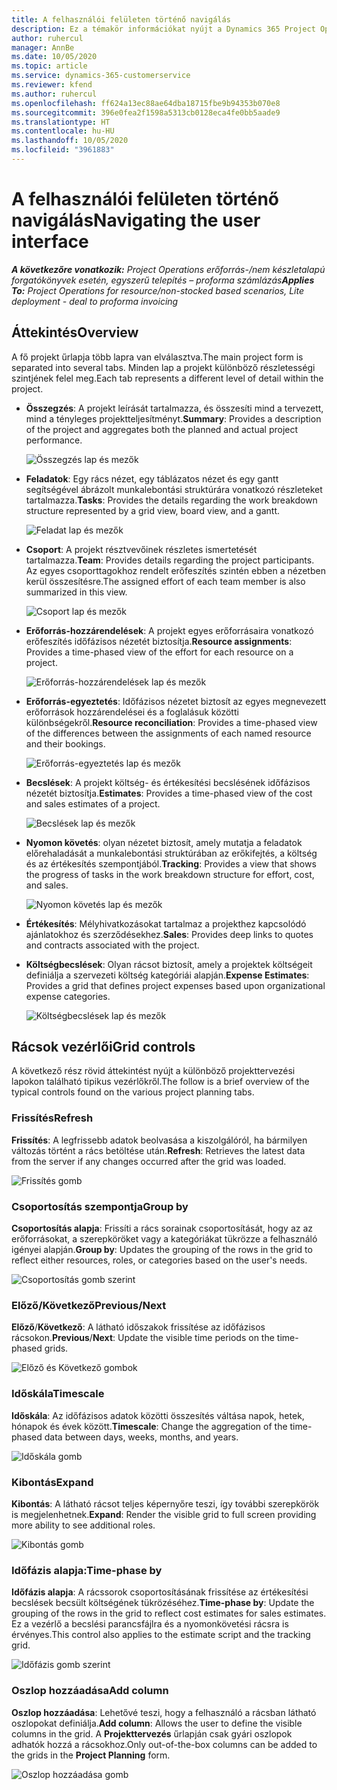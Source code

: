 ```yaml
---
title: A felhasználói felületen történő navigálás
description: Ez a témakör információkat nyújt a Dynamics 365 Project Operations Projektmenedzsment funkciójáról.
author: ruhercul
manager: AnnBe
ms.date: 10/05/2020
ms.topic: article
ms.service: dynamics-365-customerservice
ms.reviewer: kfend
ms.author: ruhercul
ms.openlocfilehash: ff624a13ec88ae64dba18715fbe9b94353b070e8
ms.sourcegitcommit: 396e0fea2f1598a5313cb0128eca4fe0bb5aade9
ms.translationtype: HT
ms.contentlocale: hu-HU
ms.lasthandoff: 10/05/2020
ms.locfileid: "3961883"
---
```

# <a name="navigating-the-user-interface"></a><span data-ttu-id="47339-103">A felhasználói felületen történő navigálás</span><span class="sxs-lookup"><span data-stu-id="47339-103">Navigating the user interface</span></span>

<span data-ttu-id="47339-104">_**A következőre vonatkozik:** Project Operations erőforrás-/nem készletalapú forgatókönyvek esetén, egyszerű telepítés – proforma számlázás_</span><span class="sxs-lookup"><span data-stu-id="47339-104">_**Applies To:** Project Operations for resource/non-stocked based scenarios, Lite deployment - deal to proforma invoicing_</span></span>

## <a name="overview"></a><span data-ttu-id="47339-105">Áttekintés</span><span class="sxs-lookup"><span data-stu-id="47339-105">Overview</span></span>

<span data-ttu-id="47339-106">A fő projekt űrlapja több lapra van elválasztva.</span><span class="sxs-lookup"><span data-stu-id="47339-106">The main project form is separated into several tabs.</span></span> <span data-ttu-id="47339-107">Minden lap a projekt különböző részletességi szintjének felel meg.</span><span class="sxs-lookup"><span data-stu-id="47339-107">Each tab represents a different level of detail within the project.</span></span>

- <span data-ttu-id="47339-108">**Összegzés**: A projekt leírását tartalmazza, és összesíti mind a tervezett, mind a tényleges projektteljesítményt.</span><span class="sxs-lookup"><span data-stu-id="47339-108">**Summary**: Provides a description of the project and aggregates both the planned and actual project performance.</span></span>

    ![Összegzés lap és mezők](media/navigation7.png)

- <span data-ttu-id="47339-110">**Feladatok**: Egy rács nézet, egy táblázatos nézet és egy gantt segítségével ábrázolt munkalebontási struktúrára vonatkozó részleteket tartalmazza.</span><span class="sxs-lookup"><span data-stu-id="47339-110">**Tasks**: Provides the details regarding the work breakdown structure represented by a grid view, board view, and a gantt.</span></span>

    ![Feladat lap és mezők](media/navigation8.png)

- <span data-ttu-id="47339-112">**Csoport**: A projekt résztvevőinek részletes ismertetését tartalmazza.</span><span class="sxs-lookup"><span data-stu-id="47339-112">**Team**: Provides details regarding the project participants.</span></span> <span data-ttu-id="47339-113">Az egyes csoporttagokhoz rendelt erőfeszítés szintén ebben a nézetben kerül összesítésre.</span><span class="sxs-lookup"><span data-stu-id="47339-113">The assigned effort of each team member is also summarized in this view.</span></span>

    ![Csoport lap és mezők](media/navigation9.png)

- <span data-ttu-id="47339-115">**Erőforrás-hozzárendelések**: A projekt egyes erőforrásaira vonatkozó erőfeszítés időfázisos nézetét biztosítja.</span><span class="sxs-lookup"><span data-stu-id="47339-115">**Resource assignments**: Provides a time-phased view of the effort for each resource on a project.</span></span>

    ![Erőforrás-hozzárendelések lap és mezők](media/navigation10.png)

- <span data-ttu-id="47339-117">**Erőforrás-egyeztetés**: Időfázisos nézetet biztosít az egyes megnevezett erőforrások hozzárendelései és a foglalásuk közötti különbségekről.</span><span class="sxs-lookup"><span data-stu-id="47339-117">**Resource reconciliation**: Provides a time-phased view of the differences between the assignments of each named resource and their bookings.</span></span>

    ![Erőforrás-egyeztetés lap és mezők](media/navigation11.png)

- <span data-ttu-id="47339-119">**Becslések**: A projekt költség- és értékesítési becslésének időfázisos nézetét biztosítja.</span><span class="sxs-lookup"><span data-stu-id="47339-119">**Estimates**: Provides a time-phased view of the cost and sales estimates of a project.</span></span>

    ![Becslések lap és mezők](media/navigation12.png)

- <span data-ttu-id="47339-121">**Nyomon követés**: olyan nézetet biztosít, amely mutatja a feladatok előrehaladását a munkalebontási struktúrában az erőkifejtés, a költség és az értékesítés szempontjából.</span><span class="sxs-lookup"><span data-stu-id="47339-121">**Tracking**: Provides a view that shows the progress of tasks in the work breakdown structure for effort, cost, and sales.</span></span>

    ![Nyomon követés lap és mezők](media/navigation13.png)

- <span data-ttu-id="47339-123">**Értékesítés**: Mélyhivatkozásokat tartalmaz a projekthez kapcsolódó ajánlatokhoz és szerződésekhez.</span><span class="sxs-lookup"><span data-stu-id="47339-123">**Sales**: Provides deep links to quotes and contracts associated with the project.</span></span>

- <span data-ttu-id="47339-124">**Költségbecslések**: Olyan rácsot biztosít, amely a projektek költségeit definiálja a szervezeti költség kategóriái alapján.</span><span class="sxs-lookup"><span data-stu-id="47339-124">**Expense Estimates**: Provides a grid that defines project expenses based upon organizational expense categories.</span></span>

    ![Költségbecslések lap és mezők](media/navigation14.png)

## <a name="grid-controls"></a><span data-ttu-id="47339-126">Rácsok vezérlői</span><span class="sxs-lookup"><span data-stu-id="47339-126">Grid controls</span></span>

<span data-ttu-id="47339-127">A következő rész rövid áttekintést nyújt a különböző projekttervezési lapokon található tipikus vezérlőkről.</span><span class="sxs-lookup"><span data-stu-id="47339-127">The follow is a brief overview of the typical controls found on the various project planning tabs.</span></span>

### <a name="refresh"></a><span data-ttu-id="47339-128">Frissítés</span><span class="sxs-lookup"><span data-stu-id="47339-128">Refresh</span></span>

<span data-ttu-id="47339-129">**Frissítés**: A legfrissebb adatok beolvasása a kiszolgálóról, ha bármilyen változás történt a rács betöltése után.</span><span class="sxs-lookup"><span data-stu-id="47339-129">**Refresh**: Retrieves the latest data from the server if any changes occurred after the grid was loaded.</span></span>

![Frissítés gomb](media/navigation7.png)

### <a name="group-by"></a><span data-ttu-id="47339-131">Csoportosítás szempontja</span><span class="sxs-lookup"><span data-stu-id="47339-131">Group by</span></span>

<span data-ttu-id="47339-132">**Csoportosítás alapja**: Frissíti a rács sorainak csoportosítását, hogy az az erőforrásokat, a szerepköröket vagy a kategóriákat tükrözze a felhasználó igényei alapján.</span><span class="sxs-lookup"><span data-stu-id="47339-132">**Group by**: Updates the grouping of the rows in the grid to reflect either resources, roles, or categories based on the user's needs.</span></span>

![Csoportosítás gomb szerint](media/navigation6.png)

### <a name="previousnext"></a><span data-ttu-id="47339-134">Előző/Következő</span><span class="sxs-lookup"><span data-stu-id="47339-134">Previous/Next</span></span>

<span data-ttu-id="47339-135">**Előző**/**Következő**: A látható időszakok frissítése az időfázisos rácsokon.</span><span class="sxs-lookup"><span data-stu-id="47339-135">**Previous**/**Next**: Update the visible time periods on the time-phased grids.</span></span>

![Előző és Következő gombok](media/navigation2.png)

### <a name="timescale"></a><span data-ttu-id="47339-137">Időskála</span><span class="sxs-lookup"><span data-stu-id="47339-137">Timescale</span></span>

<span data-ttu-id="47339-138">**Időskála**: Az időfázisos adatok közötti összesítés váltása napok, hetek, hónapok és évek között.</span><span class="sxs-lookup"><span data-stu-id="47339-138">**Timescale**: Change the aggregation of the time-phased data between days, weeks, months, and years.</span></span>

![Időskála gomb](media/navigation3.png)

### <a name="expand"></a><span data-ttu-id="47339-140">Kibontás</span><span class="sxs-lookup"><span data-stu-id="47339-140">Expand</span></span>

<span data-ttu-id="47339-141">**Kibontás**: A látható rácsot teljes képernyőre teszi, így további szerepkörök is megjelenhetnek.</span><span class="sxs-lookup"><span data-stu-id="47339-141">**Expand**: Render the visible grid to full screen providing more ability to see additional roles.</span></span>

![Kibontás gomb](media/navigation4.png)

### <a name="time-phase-by"></a><span data-ttu-id="47339-143">Időfázis alapja:</span><span class="sxs-lookup"><span data-stu-id="47339-143">Time-phase by</span></span>

<span data-ttu-id="47339-144">**Időfázis alapja**: A rácssorok csoportosításának frissítése az értékesítési becslések becsült költségének tükrözéséhez.</span><span class="sxs-lookup"><span data-stu-id="47339-144">**Time-phase by**: Update the grouping of the rows in the grid to reflect cost estimates for sales estimates.</span></span> <span data-ttu-id="47339-145">Ez a vezérlő a becslési parancsfájlra és a nyomonkövetési rácsra is érvényes.</span><span class="sxs-lookup"><span data-stu-id="47339-145">This control also applies to the estimate script and the tracking grid.</span></span>

![Időfázis gomb szerint](media/navigation0.png)

### <a name="add-column"></a><span data-ttu-id="47339-147">Oszlop hozzáadása</span><span class="sxs-lookup"><span data-stu-id="47339-147">Add column</span></span>

<span data-ttu-id="47339-148">**Oszlop hozzáadása**: Lehetővé teszi, hogy a felhasználó a rácsban látható oszlopokat definiálja.</span><span class="sxs-lookup"><span data-stu-id="47339-148">**Add column**: Allows the user to define the visible columns in the grid.</span></span> <span data-ttu-id="47339-149">A **Projekttervezés** űrlapján csak gyári oszlopok adhatók hozzá a rácsokhoz.</span><span class="sxs-lookup"><span data-stu-id="47339-149">Only out-of-the-box columns can be added to the grids in the **Project Planning** form.</span></span>

![Oszlop hozzáadása gomb](media/navigation5.png)
